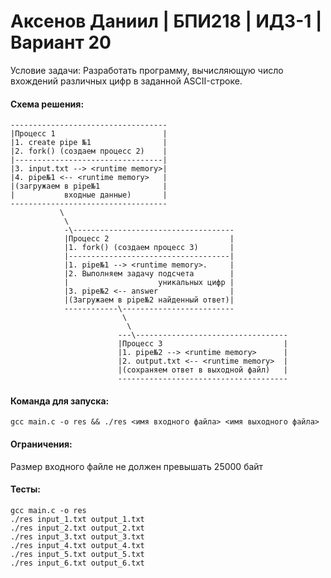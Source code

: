 # Аксенов Даниил | БПИ218 | ИДЗ-1 | Вариант 20
Условие задачи:
Разработать программу, вычисляющую число вхождений различных цифр в заданной ASCII-строке.

#### Схема решения:
```
-----------------------------------
|Процесс 1                        |
|1. create pipe №1                |
|2. fork() (создаем процесс 2)    |
|---------------------------------|
|3. input.txt --> <runtime memory>|
|4. pipe№1 <-- <runtime memory>   |
|(загружаем в pipe№1              |
|           входные данные)       |
-----------------------------------
           \
            \
            -\------------------------------------
            |Процесс 2                           |
            |1. fork() (создаем процесс 3)       |
            |------------------------------------|
            |1. pipe№1 --> <runtime memory>.     |
            |2. Выполняем задачу подсчета        | 
            |                    уникальных цифр |
            |3. pipe№2 <-- answer                |
            |(Загружаем в pipe№2 найденный ответ)|
            ------------\-------------------------
                         \
                          \
                        ---\----------------------------------
                        |Процесс 3                           |
                        |1. pipe№2 --> <runtime memory>      |
                        |2. output.txt <-- <runtime memory>  |
                        |(сохраняем ответ в выходной файл)   |
                        --------------------------------------

```


#### Команда для запуска:
```
gcc main.c -o res && ./res <имя входного файла> <имя выходного файла>
```

#### Ограничения:
  
   Размер входного файле не должен превышать 25000 байт

#### Тесты:
```
gcc main.c -o res
./res input_1.txt output_1.txt
./res input_2.txt output_2.txt
./res input_3.txt output_3.txt
./res input_4.txt output_4.txt
./res input_5.txt output_5.txt
./res input_6.txt output_6.txt
```
